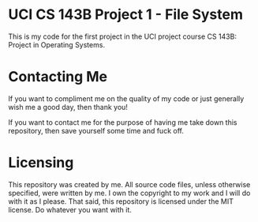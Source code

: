 # UCI CS 143B Project 1 - File System

This is my code for the first project in the UCI project course CS 143B: Project in Operating Systems.

# Contacting Me

If you want to compliment me on the quality of my code or just generally wish me a good day, then thank you! 

If you want to contact me for the purpose of having me take down this repository, then save yourself some time and fuck off.

# Licensing

This repository was created by me. All source code files, unless otherwise specified, were written by me.
I own the copyright to my work and I will do with it as I please.
That said, this repository is licensed under the MIT license. Do whatever you want with it.
